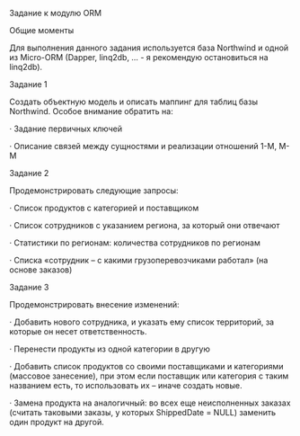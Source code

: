 Задание к модулю ORM

Общие моменты

Для выполнения данного задания используется база Northwind и одной из Micro-ORM (Dapper, linq2db, … - я рекомендую остановиться на linq2db).

Задание 1

Создать объектную модель и описать маппинг для таблиц базы Northwind. Особое внимание обратить на:

· Задание первичных ключей

· Описание связей между сущностями и реализации отношений 1-М, М-М

Задание 2

Продемонстрировать следующие запросы:

· Список продуктов с категорией и поставщиком

· Список сотрудников с указанием региона, за который они отвечают

· Статистики по регионам: количества сотрудников по регионам

· Списка «сотрудник – с какими грузоперевозчиками работал» (на основе заказов)

Задание 3

Продемонстрировать внесение изменений:

· Добавить нового сотрудника, и указать ему список территорий, за которые он несет ответственность.

· Перенести продукты из одной категории в другую

· Добавить список продуктов со своими поставщиками и категориями (массовое занесение), при этом если поставщик или категория с таким названием есть, то использовать их – иначе создать новые.

· Замена продукта на аналогичный: во всех еще неисполненных заказах (считать таковыми заказы, у которых ShippedDate = NULL) заменить один продукт на другой.
